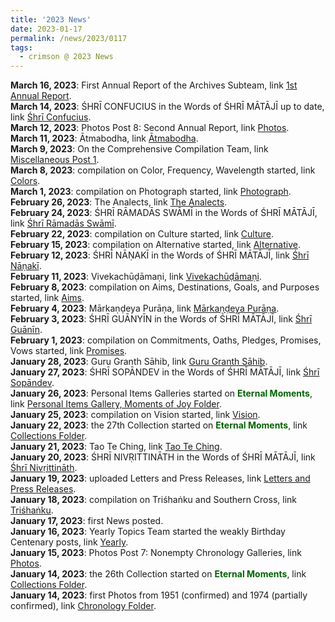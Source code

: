 ```yaml
---
title: '2023 News'
date: 2023-01-17
permalink: /news/2023/0117
tags:
  - crimson @ 2023 News
---
```


<p>
<b> March 16, 2023</b>: First Annual Report of the Archives Subteam, link <a href="https://seven-teams.github.io/archives/2023/0316">1st Annual Report</a>.<br>
<b> March 14, 2023</b>: ŚHRĪ CONFUCIUS in the Words of ŚHRĪ MĀTĀJĪ up to date, link <a href="https://seven-teams.github.io/quotes/2022/0714-f">Śhrī Confucius</a>.<br>
<b> March 12, 2023</b>:  Photos Post 8: Second Annual Report, link <a href="https://seven-teams.github.io/photos/2023/0312"> Photos</a>.<br>
<b> March 11, 2023</b>: Ātmabodha, link <a href="https://seven-teams.github.io/scriptures/2023/0311">Ātmabodha</a>.<br>
<b> March 9, 2023</b>: On the Comprehensive Compilation Team, link <a href="https://seven-teams.github.io/compilation/2023/0309"> Miscellaneous Post 1</a>.<br>
<b> March 8, 2023</b>: compilation on Color, Frequency, Wavelength started, link <a href="https://seven-teams.github.io/compilation/2023/0301"> Colors</a>.<br>
<b> March 1, 2023</b>: compilation on Photograph started, link <a href="https://seven-teams.github.io/compilation/2023/0301"> Photograph</a>.<br>
<b> February 26, 2023</b>: The Analects, link <a href="https://seven-teams.github.io/scriptures/2023/0226">The Analects</a>.<br>
<b> February 24, 2023</b>: ŚHRĪ RĀMADĀS SWĀMĪ in the Words of ŚHRĪ MĀTĀJĪ, link <a href="https://seven-teams.github.io/quotes/2023/0224">Śhrī Rāmadās Swāmī</a>.<br>
<b> February 22, 2023</b>: compilation on Culture started, link <a href="https://seven-teams.github.io/compilation/2023/0222"> Culture</a>.<br>
<b> February 15, 2023</b>: compilation on Alternative started, link <a href="https://seven-teams.github.io/compilation/2023/0215"> Alternative</a>.<br>
<b> February 12, 2023</b>: ŚHRĪ NĀṆAKĪ in the Words of ŚHRĪ MĀTĀJĪ, link <a href="https://seven-teams.github.io/quotes/2023/0212">Śhrī Nāṇakī</a>.<br>
<b> February 11, 2023</b>: Vivekachūḍāmaṇi, link <a href="https://seven-teams.github.io/scriptures/2023/0211">Vivekachūḍāmaṇi</a>.<br>
<b> February 8, 2023</b>: compilation on Aims, Destinations, Goals, and Purposes started, link <a href="https://seven-teams.github.io/compilation/2023/0208"> Aims</a>.<br>
<b> February 4, 2023</b>: Mārkaṇḍeya Purāṇa, link <a href="https://seven-teams.github.io/scriptures/2023/0204">Mārkaṇḍeya Purāṇa</a>.<br>
<b> February 3, 2023</b>: ŚHRĪ GUĀNYĪN in the Words of ŚHRĪ MĀTĀJĪ, link <a href="https://seven-teams.github.io/quotes/2023/0203">Śhrī Guānīn</a>.<br>
<b> February 1, 2023</b>: compilation on Commitments, Oaths, Pledges, Promises, Vows started, link <a href="https://seven-teams.github.io/compilation/2023/0201"> Promises</a>.<br>
<b> January 28, 2023</b>: Guru Granth Sāhib, link <a href="https://seven-teams.github.io/scriptures/2023/0128">Guru Granth Sāhib</a>.<br>
<b> January 27, 2023</b>: ŚHRĪ SOPĀNDEV in the Words of ŚHRĪ MĀTĀJĪ, link <a href="https://seven-teams.github.io/quotes/2023/0127">Śhrī Sopāndev</a>.<br>
<b> January 26, 2023</b>: Personal Items Galleries started on <font color="DarkGreen"><b>Eternal Moments</b></font>, link <a href="https://eternalmoments.smugmug.com/Moments-of-Joy/Personal-Items/"> Personal Items Gallery, Moments of Joy Folder</a>.<br>
<b> January 25, 2023</b>: compilation on Vision started, link <a href="https://seven-teams.github.io/compilation/2023/0125"> Vision</a>.<br>
<b> January 22, 2023</b>: the 27th Collection started on <font color="DarkGreen"><b>Eternal Moments</b></font>, link <a href="https://eternalmoments.smugmug.com/Collections"> Collections Folder</a>.<br>
<b> January 21, 2023</b>: Tao Te Ching, link <a href="https://seven-teams.github.io/scriptures/2023/0121">Tao Te Ching</a>.<br>
<b> January 20, 2023</b>: ŚHRĪ NIVṚITTINĀTH in the Words of ŚHRĪ MĀTĀJĪ, link <a href="https://seven-teams.github.io/quotes/2023/0120">Śhrī Nivṛittināth</a>.<br>
<b> January 19, 2023</b>: uploaded Letters and Press Releases, link <a href="https://seven-teams.github.io/archives/2023/0119"> Letters and Press Releases</a>.<br>
<b> January 18, 2023</b>: compilation on Triśhaṅku and Southern Cross, link <a href="https://seven-teams.github.io/compilation/2023/0118"> Triśhaṅku</a>.<br>
<b> January 17, 2023</b>: first News posted.<br>
<b> January 16, 2023</b>: Yearly Topics Team started the weakly Birthday Centenary posts, link <a href="https://seven-teams.github.io/yearly/"> Yearly</a>.<br>
<b> January 15, 2023</b>:  Photos Post 7: Nonempty Chronology Galleries, link <a href="https://seven-teams.github.io/photos/2023/0115"> Photos</a>.<br>
<b> January 14, 2023</b>: the 26th Collection started on <font color="DarkGreen"><b>Eternal Moments</b></font>, link <a href="https://eternalmoments.smugmug.com/Collections"> Collections Folder</a>.<br>
<b> January 14, 2023</b>: first Photos from 1951 (confirmed) and 1974 (partially confirmed), link <a href="https://eternalmoments.smugmug.com/Chronology"> Chronology Folder</a>.<br>
</p>
